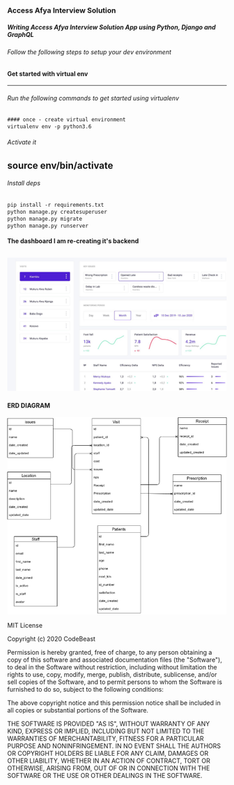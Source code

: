 ### Access Afya Interview Solution
##### Writing Access Afya Interview Solution App using Python, Django and GraphQL

###### Follow the following steps to setup your  dev environment
#### Get started with virtual env
----------------------------
###### Run the following commands to get started using virtualenv
```shell
#### once - create virtual environment
virtualenv env -p python3.6
```
###### Activate it
source env/bin/activate
-------------

###### Install deps
```shell
pip install -r requirements.txt
python manage.py createsuperuser
python manage.py migrate
python manage.py runserver
```
#### The dashboard I am re-creating it's backend
![alt text](Marline.png "Dashboard image")
------------
#### ERD DIAGRAM
![alt text](Visits.png "erd image")



MIT License

Copyright (c) 2020 CodeBeast

Permission is hereby granted, free of charge, to any person obtaining a copy
of this software and associated documentation files (the "Software"), to deal
in the Software without restriction, including without limitation the rights
to use, copy, modify, merge, publish, distribute, sublicense, and/or sell
copies of the Software, and to permit persons to whom the Software is
furnished to do so, subject to the following conditions:

The above copyright notice and this permission notice shall be included in all
copies or substantial portions of the Software.

THE SOFTWARE IS PROVIDED "AS IS", WITHOUT WARRANTY OF ANY KIND, EXPRESS OR
IMPLIED, INCLUDING BUT NOT LIMITED TO THE WARRANTIES OF MERCHANTABILITY,
FITNESS FOR A PARTICULAR PURPOSE AND NONINFRINGEMENT. IN NO EVENT SHALL THE
AUTHORS OR COPYRIGHT HOLDERS BE LIABLE FOR ANY CLAIM, DAMAGES OR OTHER
LIABILITY, WHETHER IN AN ACTION OF CONTRACT, TORT OR OTHERWISE, ARISING FROM,
OUT OF OR IN CONNECTION WITH THE SOFTWARE OR THE USE OR OTHER DEALINGS IN THE
SOFTWARE.

